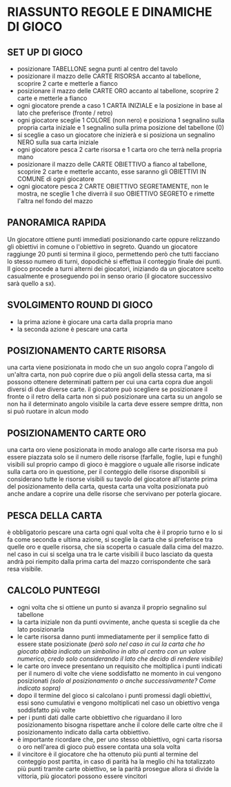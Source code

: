 # RIASSUNTO REGOLE E DINAMICHE DI GIOCO
## SET UP DI GIOCO
- posizionare TABELLONE segna punti al centro del tavolo
- posizionare il mazzo delle CARTE RISORSA accanto al tabellone, scoprire 2 carte e metterle a fianco
- posizionare il mazzo delle CARTE ORO accanto al tabellone, scoprire 2	 carte e metterle a fianco
- ogni giocatore prende a caso 1 CARTA INIZIALE e la posizione in base al lato che preferisce (fronte / retro)
- ogni giocatore sceglie 1 COLORE (non nero) e posiziona 1 segnalino sulla propria carta iniziale e 1 segnalino sulla prima posizione del tabellone (0)
- si sceglie a caso un giocatore che inizierà e si posiziona un segnalino NERO sulla sua carta iniziale
- ogni giocatore pesca 2 carte risorsa e 1 carta oro che terrà nella propria mano
- posizionare il mazzo delle CARTE OBIETTIVO a fianco al tabellone, scoprire 2 carte e metterle accanto, esse saranno gli OBIETTIVI IN COMUNE di ogni giocatore
- ogni giocatore pesca 2 CARTE OBIETTIVO SEGRETAMENTE, non le mostra, ne sceglie 1 che diverrà il suo OBIETTIVO SEGRETO e rimette l'altra nel fondo del mazzo

## PANORAMICA RAPIDA
Un giocatore ottiene punti immediati posizionando carte oppure relizzando gli obiettivi in comune o l'obiettivo in segreto.
Quando un giocatore raggiunge 20 punti si termina il gioco, permettendo però che tutti facciano lo stesso numero di turni, dopodichè si effettua il conteggio finale dei punti.
Il gioco procede a turni alterni dei giocatori, iniziando da un giocatore scelto casualmente e proseguendo poi in senso orario (il giocatore successivo sarà quello a sx).

## SVOLGIMENTO ROUND DI GIOCO
- la prima azione è giocare una carta dalla propria mano
- la seconda azione è pescare una carta

## POSIZIONAMENTO CARTE RISORSA
una carta viene posizionata in modo che un suo angolo copra l'angolo di un'altra carta, non può coprire due o più angoli della stessa carta, ma si possono ottenere determinati pattern per cui una carta copra due angoli diversi di due diverse carte. 
il giocatore può scegliere se posizionare il fronte o il retro della carta
non si può posizionare una carta su un angolo se non ha il determinato angolo visibile
la carta deve essere sempre dritta, non si può ruotare in alcun modo

## POSIZIONAMENTO CARTE ORO
una carta oro viene posizionata in modo analogo alle carte risorsa ma può essere piazzata solo se il numero delle risorse (farfalle, foglie, lupi e funghi) visibili sul proprio campo di gioco è maggiore o uguale alle risorse indicate sulla carta oro in questione, per il conteggio delle risorse disponibili si considerano tutte le risorse visibili su tavolo del giocatore all'istante prima del posizionamento della carta, questa carta una volta posizionata può anche andare a coprire una delle risorse che servivano per poterla giocare.

## PESCA DELLA CARTA
è obbligatorio pescare una carta ogni qual volta che è il proprio turno e lo si fa come seconda e ultima azione, si sceglie la carta che si preferisce tra quelle oro e quelle risorsa, che sia scoperta o casuale dalla cima del mazzo. nel caso in cui si scelga una tra le carte visibili il buco lasciato da questa andrà poi riempito dalla prima carta del mazzo corrispondente che sarà resa visibile.

## CALCOLO PUNTEGGI
- ogni volta che si ottiene un punto si avanza il proprio segnalino sul tabellone
- la carta iniziale non da punti ovvimente, anche questa si sceglie da che lato posizionarla
- le carte risorsa danno punti immediatamente per il semplice fatto di essere state posizionate _(*però solo nel caso in cui la carta che ho giocato abbia indicato un simbolino in alto al centro con un valore numerico, credo solo considerando il lato che decido di rendere visibile*)_
- le carte oro invece presentano un requisito che moltiplica i punti indicati per il numero di volte che viene soddisfatto ne momento in cui vengono posizionati _(solo al posizionamento o anche successivamente? *Come indicato sopra*)_
- dopo il termine del gioco si calcolano i punti promessi dagli obiettivi, essi sono cumulativi e vengono moltiplicati nel caso un obiettivo venga soddisfatto più volte
- per i punti dati dalle carte obbiettivo che riguardano il loro posizionamento bisogna rispettare anche il colore delle carte oltre che il posizionamento indicato dalla carta obbiettivo.
- è importante ricordare che, per uno stesso obbiettivo, ogni carta risorsa o oro nell'area di gioco può essere contata una sola volta
- il vincitore è il giocatore che ha ottenuto più punti al termine del conteggio post partita, in caso di parità ha la meglio chi ha totalizzato più punti tramite carte obiettivo, se la parità prosegue allora si divide la vittoria, più giocatori possono essere vincitori

